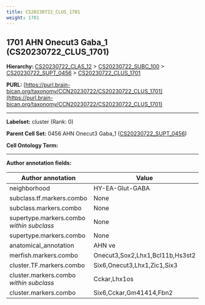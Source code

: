 ```yaml
---
title: CS20230722_CLUS_1701
weight: 1701
---
```

## 1701 AHN Onecut3 Gaba_1 (CS20230722_CLUS_1701)
<b>Hierarchy: </b>
[CS20230722_CLAS_12](../CS20230722_CLAS_12) >
[CS20230722_SUBC_100](../CS20230722_SUBC_100) >
[CS20230722_SUPT_0456](../CS20230722_SUPT_0456) >
[CS20230722_CLUS_1701](../CS20230722_CLUS_1701)

**PURL:** [https://purl.brain-bican.org/taxonomy/CCN20230722/CS20230722_CLUS_1701](https://purl.brain-bican.org/taxonomy/CCN20230722/CS20230722_CLUS_1701)

---


**Labelset:** cluster (Rank: 0)

**Parent Cell Set:** 0456 AHN Onecut3 Gaba_1 ([CS20230722_SUPT_0456](../CS20230722_SUPT_0456))



**Cell Ontology Term:** 

[MARKER GENES.]: #


---

[TRANSFERRED ANNOTATIONS.]: #


[AUTHOR ANNOTATION FIELDS.]: #


**Author annotation fields:**

| Author annotation | Value |
|-------------------|-------|
|neighborhood|HY-EA-Glut-GABA|
|subclass.tf.markers.combo|None|
|subclass.markers.combo|None|
|supertype.markers.combo _within subclass_|None|
|supertype.markers.combo|None|
|anatomical_annotation|AHN ve|
|merfish.markers.combo|Onecut3,Sox2,Lhx1,Bcl11b,Hs3st2|
|cluster.TF.markers.combo|Six6,Onecut3,Lhx1,Zic1,Six3|
|cluster.markers.combo _within subclass_|Cckar,Lhx1os|
|cluster.markers.combo|Six6,Cckar,Gm41414,Fbn2|
